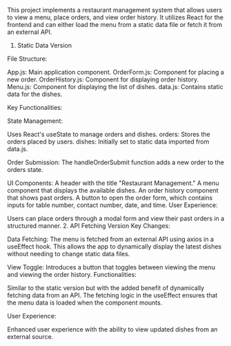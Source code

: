 This project implements a restaurant management system that allows users to view a menu, place orders, and view order history. It utilizes React for the frontend and can either load the menu from a static data file or fetch it from an external API.

1. Static Data Version


File Structure:

App.js:  Main application component.
OrderForm.js: Component for placing a new order.
OrderHistory.js: Component for displaying order history.
Menu.js: Component for displaying the list of dishes.
data.js: Contains static data for the dishes.


Key Functionalities:

State Management:

Uses React's useState to manage orders and dishes.
orders: Stores the orders placed by users.
dishes: Initially set to static data imported from data.js.

Order Submission:
The handleOrderSubmit function adds a new order to the orders state.

UI Components:
A header with the title "Restaurant Management."
A menu component that displays the available dishes.
An order history component that shows past orders.
A button to open the order form, which contains inputs for table number, contact number, date, and time.
User Experience:

Users can place orders through a modal form and view their past orders in a structured manner.
2. API Fetching Version
Key Changes:

Data Fetching:
The menu is fetched from an external API using axios in a useEffect hook.
This allows the app to dynamically display the latest dishes without needing to change static data files.

View Toggle:
Introduces a button that toggles between viewing the menu and viewing the order history.
Functionalities:

Similar to the static version but with the added benefit of dynamically fetching data from an API.
The fetching logic in the useEffect ensures that the menu data is loaded when the component mounts.

User Experience:

Enhanced user experience with the ability to view updated dishes from an external source.
